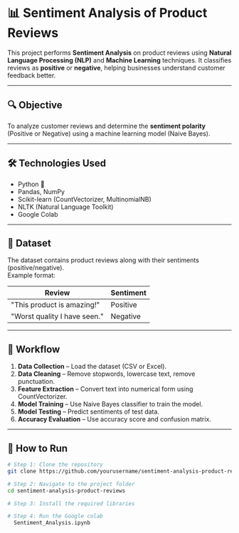 # 📊 Sentiment Analysis of Product Reviews

This project performs **Sentiment Analysis** on product reviews using **Natural Language Processing (NLP)** and **Machine Learning** techniques. It classifies reviews as **positive** or **negative**, helping businesses understand customer feedback better.

---

## 🔍 Objective

To analyze customer reviews and determine the **sentiment polarity** (Positive or Negative) using a machine learning model (Naive Bayes).

---

## 🛠️ Technologies Used

- Python 🐍
- Pandas, NumPy
- Scikit-learn (CountVectorizer, MultinomialNB)
- NLTK (Natural Language Toolkit)
- Google Colab

---

## 📁 Dataset

The dataset contains product reviews along with their sentiments (positive/negative).  
Example format:

| Review                         | Sentiment |
|-------------------------------|-----------|
| "This product is amazing!"    | Positive  |
| "Worst quality I have seen."  | Negative  |

---

## 🔄 Workflow

1. **Data Collection** – Load the dataset (CSV or Excel).
2. **Data Cleaning** – Remove stopwords, lowercase text, remove punctuation.
3. **Feature Extraction** – Convert text into numerical form using CountVectorizer.
4. **Model Training** – Use Naive Bayes classifier to train the model.
5. **Model Testing** – Predict sentiments of test data.
6. **Accuracy Evaluation** – Use accuracy score and confusion matrix.

---

## 📌 How to Run

```bash
# Step 1: Clone the repository
git clone https://github.com/yourusername/sentiment-analysis-product-reviews.git

# Step 2: Navigate to the project folder
cd sentiment-analysis-product-reviews

# Step 3: Install the required libraries

# Step 4: Run the Google colab
  Sentiment_Analysis.ipynb
